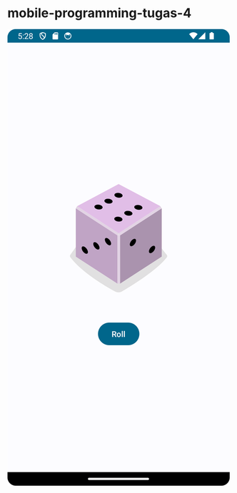 # mobile-programming-tugas-4

![ScreenCaptureApp](DiceRollerApplication/Screenshot_20240325_172823.png)
